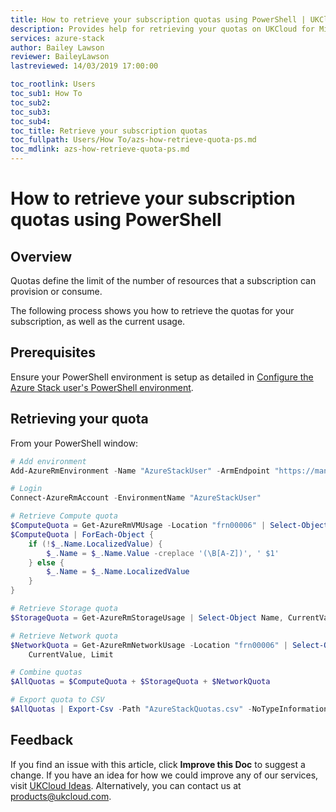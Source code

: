 ```yaml
---
title: How to retrieve your subscription quotas using PowerShell | UKCloud Ltd
description: Provides help for retrieving your quotas on UKCloud for Microsoft Azure
services: azure-stack
author: Bailey Lawson
reviewer: BaileyLawson
lastreviewed: 14/03/2019 17:00:00

toc_rootlink: Users
toc_sub1: How To
toc_sub2:
toc_sub3:
toc_sub4:
toc_title: Retrieve your subscription quotas
toc_fullpath: Users/How To/azs-how-retrieve-quota-ps.md
toc_mdlink: azs-how-retrieve-quota-ps.md
---
```


# How to retrieve your subscription quotas using PowerShell

## Overview

Quotas define the limit of the number of resources that a subscription can provision or consume.

The following process shows you how to retrieve the quotas for your subscription, as well as the current usage.

## Prerequisites

Ensure your PowerShell environment is setup as detailed in [Configure the Azure Stack user's PowerShell environment](azs-how-configure-powershell-users.md).

## Retrieving your quota

From your PowerShell window:

```powershell
# Add environment
Add-AzureRmEnvironment -Name "AzureStackUser" -ArmEndpoint "https://management.frn00006.azure.ukcloud.com"

# Login
Connect-AzureRmAccount -EnvironmentName "AzureStackUser"

# Retrieve Compute quota
$ComputeQuota = Get-AzureRmVMUsage -Location "frn00006" | Select-Object Name, CurrentValue, Limit
$ComputeQuota | ForEach-Object {
    if (!$_.Name.LocalizedValue) {
        $_.Name = $_.Name.Value -creplace '(\B[A-Z])', ' $1'
    } else {
        $_.Name = $_.Name.LocalizedValue
    }
}

# Retrieve Storage quota
$StorageQuota = Get-AzureRmStorageUsage | Select-Object Name, CurrentValue, Limit

# Retrieve Network quota
$NetworkQuota = Get-AzureRmNetworkUsage -Location "frn00006" | Select-Object @{label="Name";expression={ $_.ResourceType }}, `
    CurrentValue, Limit

# Combine quotas
$AllQuotas = $ComputeQuota + $StorageQuota + $NetworkQuota

# Export quota to CSV
$AllQuotas | Export-Csv -Path "AzureStackQuotas.csv" -NoTypeInformation
```

## Feedback

If you find an issue with this article, click **Improve this Doc** to suggest a change. If you have an idea for how we could improve any of our services, visit [UKCloud Ideas](https://ideas.ukcloud.com). Alternatively, you can contact us at <products@ukcloud.com>.
